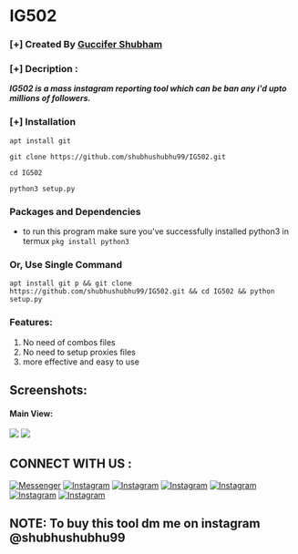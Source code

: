 
# IG502

### [+] Created By <a href="https://instagram.com/shubhushubhu99">Guccifer Shubham</a>

### [+] Decription :
***IG502 is a mass instagram reporting tool which can be ban any i'd upto millions of followers.***

### [+] Installation

```apt install git ```

```git clone https://github.com/shubhushubhu99/IG502.git```

```cd IG502```

```python3 setup.py```

### Packages and Dependencies

* to run this program make sure you've successfully installed python3 in termux 
```pkg install python3 ```

### Or, Use Single Command
```
apt install git p && git clone https://github.com/shubhushubhu99/IG502.git && cd IG502 && python setup.py 
```

### Features:
1. No need of combos files
2. No need to setup proxies files
3. more effective and easy to use

## Screenshots:

#### Main View:

<img src="IG502">
<img src="IG502.1">

 

## CONNECT WITH US :

[![Messenger](https://img.shields.io/badge/Chat-Messenger-blue?style=for-the-badge&logo=messenger)](https://www.messenger.com/t/100029217502143)
[![Instagram](https://img.shields.io/badge/INSTAGRAM-FOLLOW-red?style=for-the-badge&logo=instagram)](https://www.instagram.com/shubhushubhu99/)
[![Instagram](https://img.shields.io/badge/WEBSITE-VISIT-yellow?style=for-the-badge&logo=blogger)](www.darksquad.online)
[![Instagram](https://img.shields.io/badge/LINKEDIN-CONNECT-red?style=for-the-badge&logo=linkedin)](https://www.linkedin.com/in/shubhushubhu99/)
[![Instagram](https://img.shields.io/badge/FACEBOOK-LIKE-red?style=for-the-badge&logo=facebook)](https://www.facebook.com/darksquads)
[![Instagram](https://img.shields.io/badge/TELEGRAM-CHANNEL-red?style=for-the-badge&logo=telegram)](https://t.me/instareport2)
[![Instagram](https://img.shields.io/badge/WHATSAPP-JOINGROUP-red?style=for-the-badge&logo=whatsapp)](https://chat.whatsapp.com/Lg4LzNPVDms4jiygADSLbZ)

## NOTE: To buy this tool dm me on instagram @shubhushubhu99
